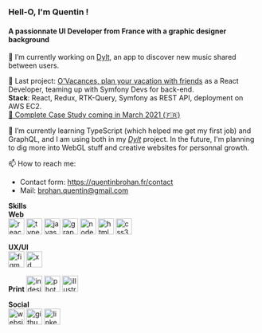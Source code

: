 ### Hell-O, I'm Quentin !
#### A passionnate UI Developer from France with a graphic designer background

🔭 I’m currently working on [Dylt](https://github.com/quentinbrohan/dylt), an app to discover new music shared between users.

📌 Last project: [O'Vacances, plan your vacation with friends](https://github.com/quentinbrohan/o-vacances) as a React Developer, teaming up with Symfony Devs for back-end.\
**Stack**: React, Redux, RTK-Query, Symfony as REST API, deployment on AWS EC2.\
[🤘 Complete Case Study coming in March 2021 (🇫🇷)](https://quentinbrohan.fr/project/o-vacances/)

🌱 I’m currently learning TypeScript (which helped me get my first job) and GraphQL, and I am using both in my [*Dylt*](https://github.com/quentinbrohan/dylt) project. In the future, I'm planning to dig more into WebGL stuff and creative websites for personnal growth.

📫 How to reach me:
- Contact form: https://quentinbrohan.fr/contact
- Mail: brohan.quentin@gmail.com 

**Skills**  
**Web**  
<img src='https://cdn.jsdelivr.net/npm/simple-icons@3.0.1/icons/react.svg' alt='react' height='32'>
<img src='https://cdn.jsdelivr.net/npm/simple-icons@3.0.1/icons/typescript.svg' alt='typescript' height='32'>
<img src='https://cdn.jsdelivr.net/npm/simple-icons@3.0.1/icons/javascript.svg' alt='javascript' height='32'>
<img src='https://cdn.jsdelivr.net/npm/simple-icons@3.0.1/icons/graphql.svg' alt='graphql' height='32'>
<img src='https://cdn.jsdelivr.net/npm/simple-icons@3.0.1/icons/node-dot-js.svg' alt='node' height='32'>
<img src='https://cdn.jsdelivr.net/npm/simple-icons@3.0.1/icons/html5.svg' alt='html5' height='32'>
<img src='https://cdn.jsdelivr.net/npm/simple-icons@3.0.1/icons/css3.svg' alt='css3' height='32'>

**UX/UI**  
<img src='https://cdn.jsdelivr.net/npm/simple-icons@3.0.1/icons/figma.svg' alt='figma' height='32'>
<img src='https://cdn.jsdelivr.net/npm/simple-icons@3.0.1/icons/adobexd.svg' alt='xd' height='32'>

**Print** 
<img src='https://cdn.jsdelivr.net/npm/simple-icons@3.0.1/icons/adobeindesign.svg' alt='indesign' height='32'>
<img src='https://cdn.jsdelivr.net/npm/simple-icons@3.0.1/icons/adobephotoshop.svg' alt='photoshop' height='32'>
<img src='https://cdn.jsdelivr.net/npm/simple-icons@3.0.1/icons/adobeillustrator.svg' alt='illustrator' height='32'>


**Social**  
[<img src='https://quentinbrohan.fr/favicon.svg' alt='website' height='32'>](https://quentinbrohan.fr/)
[<img src='https://cdn.jsdelivr.net/npm/simple-icons@3.0.1/icons/github.svg' alt='github' height='32'>](https://github.com/https://github.com/quentinbrohan)
[<img src='https://cdn.jsdelivr.net/npm/simple-icons@3.0.1/icons/linkedin.svg' alt='linkedin' height='32'>](https://www.linkedin.com/in/https://www.linkedin.com/in/quentinbrohan/)

